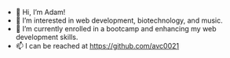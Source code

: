 - 👋 Hi, I’m Adam!
- 👀 I’m interested in web development, biotechnology, and music.
- 🌱 I’m currently enrolled in a bootcamp and enhancing my web development skills. 
- 📫 I can be reached at https://github.com/avc0021


<!---
avc0021/avc0021 is a ✨ special ✨ repository because its `README.md` (this file) appears on your GitHub profile.
You can click the Preview link to take a look at your changes.
--->

